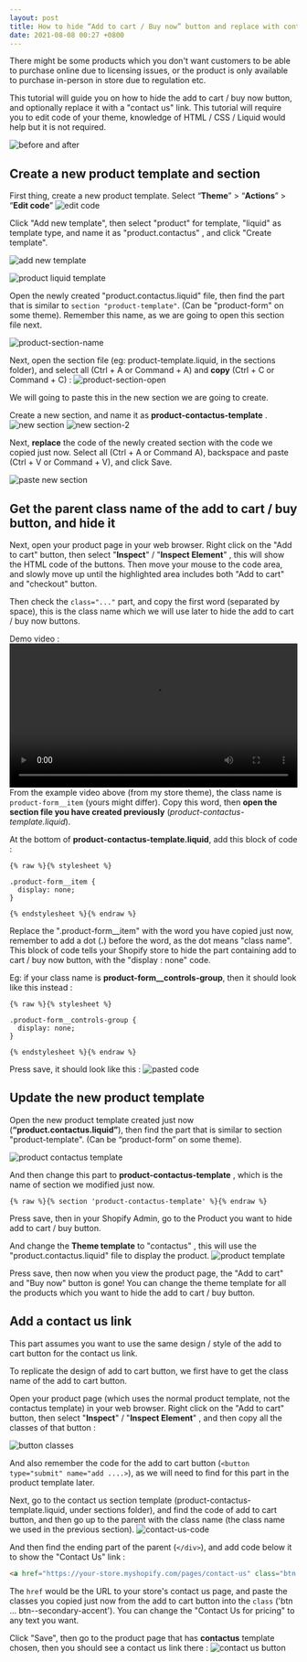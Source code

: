 ```yaml
---
layout: post
title: How to hide “Add to cart / Buy now” button and replace with contact us link
date: 2021-08-08 00:27 +0800
---
```


There might be some products which you don't want customers to be able to purchase online due to licensing issues, or the product is only available to purchase in-person in store due to regulation etc.

This tutorial will guide you on how to hide the add to cart / buy now button, and optionally replace it with a "contact us" link. This tutorial will require you to edit code of your theme, knowledge of HTML / CSS / Liquid would help but it is not required. 

![before and after](https://img.yagisoftware.com/8-hide-add-to-cart-button-and-add-contact-us/beforeafter.png)

## Create a new product template and section
First thing, create a new product template. Select “**Theme**” > “**Actions**” > “**Edit code**”
![edit code](https://img.yagisoftware.com/4-how-to-customize-sorting-options-on-collection-page/edit_code.png)

Click "Add new template", then select "product" for template,  "liquid" as template type, and name it as "product.contactus" , and click "Create template".

![add new template](https://img.yagisoftware.com/8-hide-add-to-cart-button-and-add-contact-us/add_new_template.png)

![product liquid template](https://img.yagisoftware.com/8-hide-add-to-cart-button-and-add-contact-us/product_contact_us_new.png)

Open the newly created "product.contactus.liquid" file, then find the part that is similar to `section "product-template"`. (Can be "product-form" on some theme). Remember this name, as we are going to open this section file next.

![product-section-name](https://img.yagisoftware.com/8-hide-add-to-cart-button-and-add-contact-us/product-section.png)

Next, open the section file (eg: product-template.liquid, in the sections folder), and select all (Ctrl + A or Command + A) and **copy** (Ctrl + C or Command + C) :
![product-section-open](https://img.yagisoftware.com/8-hide-add-to-cart-button-and-add-contact-us/product-template-section.png)

We will going to paste this in the new section we are going to create.

Create a new section, and name it as **product-contactus-template** .
![new section](https://img.yagisoftware.com/8-hide-add-to-cart-button-and-add-contact-us/new-section.png)
![new section-2](https://img.yagisoftware.com/8-hide-add-to-cart-button-and-add-contact-us/new-section-2.png)

Next, **replace** the code of the newly created section with the code we copied just now. Select all (Ctrl + A or Command A), backspace and paste (Ctrl + V or Command + V), and click Save.

![paste new section](https://img.yagisoftware.com/8-hide-add-to-cart-button-and-add-contact-us/paste-new-section.png)

## Get the parent class name of the add to cart / buy button, and hide it

Next, open your product page in your web browser. Right click on the "Add to cart" button, then select "**Inspect**" / "**Inspect Element**" , this will show the HTML code of the buttons. Then move your mouse to the code area, and slowly move up until the highlighted area includes both "Add to cart" and "checkout" button.

Then check the `class="..."` part, and copy the first word (separated by space), this is the class name which we will use later to hide the add to cart / buy now buttons.

Demo video :
<video style="width: 100%;" controls>
  <source src="https://img.yagisoftware.com/8-hide-add-to-cart-button-and-add-contact-us/containerclass.mp4" type="video/mp4">
Your browser does not support the video tag.
</video>
<br>
From the example video above (from my store theme), the class name is `product-form__item` (yours might differ). Copy this word, then **open the section file you have created previously** (_product-contactus-template.liquid_).

At the bottom of **product-contactus-template.liquid**, add this block of code : 


```
{% raw %}{% stylesheet %}

.product-form__item {
  display: none;
}

{% endstylesheet %}{% endraw %}

```

Replace the ".product-form__item" with the word you have copied just now, remember to add a dot (**.**) before the word, as the dot means "class name". This block of code tells your Shopify store to hide the part containing add to cart / buy now button, with the "display : none" code.

Eg: if your class name is **product-form__controls-group**, then it should look like this instead : 

```
{% raw %}{% stylesheet %}

.product-form__controls-group {
  display: none;
}

{% endstylesheet %}{% endraw %}

```

Press save, it should look like this  :
![pasted code](https://img.yagisoftware.com/8-hide-add-to-cart-button-and-add-contact-us/product-pasted.png)


## Update the new product template

Open the new product template created just now (**“product.contactus.liquid”**), then find the part that is similar to section "product-template". (Can be “product-form” on some theme).

![product contactus template](https://img.yagisoftware.com/8-hide-add-to-cart-button-and-add-contact-us/product-section.png)

And then change this part to **product-contactus-template** , which is the name of section we modified just now.
```
{% raw %}{% section 'product-contactus-template' %}{% endraw %}
```

Press save, then in your Shopify Admin, go to the Product you want to hide add to cart / buy button.

And change the **Theme template** to "contactus" , this will use the "product.contactus.liquid" file to display the product.
![product template](https://img.yagisoftware.com/8-hide-add-to-cart-button-and-add-contact-us/change-product-template.png)

Press save, then now when you view the product page, the "Add to cart" and "Buy now" button is gone! You can change the theme template for all the products which you want to hide the add to cart / buy button.

## Add a contact us link

This part assumes you want to use the same design / style of the add to cart button for the contact us link.

To replicate the design of add to cart button, we first have to get the class name of the add to cart button.

Open your product page (which uses the normal product template, not the contactus template) in your web browser. Right click on the "Add to cart" button, then select "**Inspect**" / "**Inspect Element**" , and then copy all the classes of that button :

![button classes](https://img.yagisoftware.com/8-hide-add-to-cart-button-and-add-contact-us/btn-class.png)

And also remember the code for the add to cart button (`<button type="submit" name="add ....>`), as we will need to find for this part in the product template later.

Next, go to the contact us section template (product-contactus-template.liquid, under sections folder), and find the code of add to cart button, and then go up to the parent with the class name (the class name we used in the previous section).
![contact-us-code](https://img.yagisoftware.com/8-hide-add-to-cart-button-and-add-contact-us/contact-us-code-small.png)

And then find the ending part of the parent (`</div>`), and add code below it to show the "Contact Us" link :
```html
<a href="https://your-store.myshopify.com/pages/contact-us" class="btn product-form__cart-submit btn--secondary-accent">Contact Us for pricing</a>
```

The `href` would be the URL to your store's contact us page, and paste the classes you copied just now from the add to cart button into the `class` ('btn ... btn--secondary-accent'). You can change the "Contact Us for pricing" to any text you want.

Click "Save", then go to the product page that has **contactus** template chosen, then you should see a contact us link there : 
![contact us button](https://img.yagisoftware.com/8-hide-add-to-cart-button-and-add-contact-us/contact-us-result.png)


